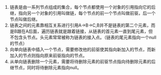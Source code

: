 1. 链表是由一系列节点组成的集合，每个节点都使用一个对象的引用指向它的后继，指向另一个对象的引用叫做链，每个节点的前一个节点叫做前驱，后一个节点叫做后继。
2. 链表之间的元素靠相互关系进行引用A->B->C,B并不是链表的第二个元素，而是B跟在A后面，遍历链表就是跟着链接，从链表的首元素一直到尾元素，但不包含头节点。头元素常常被称为链表的接入点。（链表的尾元素指向一个null的节点）
3. 向单向链表中插入一个节点，需要修改他的前驱使其指向新加入的节点，而新加入的节点则指向原来前驱指向的节点。
4. 从单向链表删除一个元素，需要将待删除元素的前驱节点指向待删除元素的后继节点，同时将待删除元素指向null。